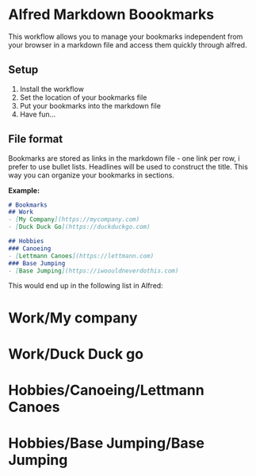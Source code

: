 # Alfred Markdown Boookmarks

This workflow allows you to manage your bookmarks independent from your browser in a markdown file and access them quickly through alfred.

## Setup

1. Install the workflow
2. Set the location of your bookmarks file
3. Put your bookmarks into the markdown file
4. Have fun...

## File format
Bookmarks are stored as links in the markdown file - one link per row, i prefer to use bullet lists.
Headlines will be used to construct the title. This way you can organize your bookmarks in sections.

**Example:**

``` markdown
# Bookmarks
## Work
- [My Company](https://mycompany.com)
- [Duck Duck Go](https://duckduckgo.com)

## Hobbies
### Canoeing 
- [Lettmann Canoes](https://lettmann.com)
### Base Jumping
- [Base Jumping](https://iwoouldneverdothis.com)
```

This would end up in the following list in Alfred:

# Work/My company
# Work/Duck Duck go
# Hobbies/Canoeing/Lettmann Canoes
# Hobbies/Base Jumping/Base Jumping
